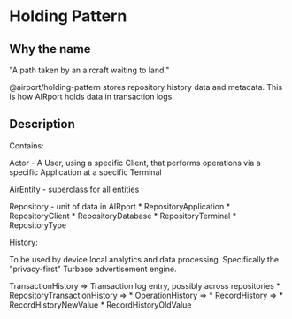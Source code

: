 # Holding Pattern

## Why the name 

"A path taken by an aircraft waiting to land."

@airport/holding-pattern stores repository history data and metadata.
This is how AIRport holds data in transaction logs.

## Description

Contains:

Actor   -   A User, using a specific Client, that performs operations via
a specific Application at a specific Terminal 

AirEntity   - superclass for all entities

Repository  - unit of data in AIRport
    *   RepositoryApplication
    *   RepositoryClient
    *   RepositoryDatabase
    *   RepositoryTerminal
    *   RepositoryType

History:

To be used by device local analytics and data processing.  Specifically the
"privacy-first" Turbase advertisement engine.


TransactionHistory =>   Transaction log entry, possibly across repositories
    *   RepositoryTransactionHistory =>
        *   OperationHistory =>
            *   RecordHistory =>
                *   RecordHistoryNewValue
                *   RecordHistoryOldValue

